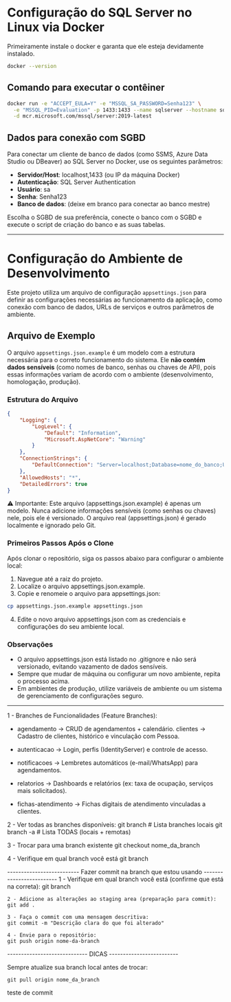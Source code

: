# Configuração do SQL Server no Linux via Docker

Primeiramente instale o docker e garanta que ele esteja devidamente instalado.

```bash
docker --version
```

## Comando para executar o contêiner

```bash
docker run -e "ACCEPT_EULA=Y" -e "MSSQL_SA_PASSWORD=Senha123" \
  -e "MSSQL_PID=Evaluation" -p 1433:1433 --name sqlserver --hostname sqlserver \
  -d mcr.microsoft.com/mssql/server:2019-latest
```

## Dados para conexão com SGBD

Para conectar um cliente de banco de dados (como SSMS, Azure Data Studio ou DBeaver) ao SQL Server no Docker, use os seguintes parâmetros:

- **Servidor/Host**: localhost,1433 (ou IP da máquina Docker)
- **Autenticação**: SQL Server Authentication
- **Usuário**: sa
- **Senha**: Senha123
- **Banco de dados**: (deixe em branco para conectar ao banco mestre)

Escolha o SGBD de sua preferência, conecte o banco com o SGBD e execute o script de criação do banco e as suas tabelas.


------------------------------------------------------------------

# Configuração do Ambiente de Desenvolvimento

Este projeto utiliza um arquivo de configuração `appsettings.json` para definir as configurações necessárias ao funcionamento da aplicação, como conexão com banco de dados, URLs de serviços e outros parâmetros de ambiente.

## Arquivo de Exemplo

O arquivo `appsettings.json.example` é um modelo com a estrutura necessária para o correto funcionamento do sistema. Ele **não contém dados sensíveis** (como nomes de banco, senhas ou chaves de API), pois essas informações variam de acordo com o ambiente (desenvolvimento, homologação, produção).

### Estrutura do Arquivo

```json
{
    "Logging": {
        "LogLevel": {
            "Default": "Information",
            "Microsoft.AspNetCore": "Warning"
        }
    },
    "ConnectionStrings": {
        "DefaultConnection": "Server=localhost;Database=nome_do_banco;User Id=usuario;Password=senha;"
    },
    "AllowedHosts": "*",
    "DetailedErrors": true
}
```
⚠️ Importante: Este arquivo (appsettings.json.example) é apenas um modelo. Nunca adicione informações sensíveis (como senhas ou chaves) nele, pois ele é versionado. O arquivo real (appsettings.json) é gerado localmente e ignorado pelo Git.

### Primeiros Passos Após o Clone 

Após clonar o repositório, siga os passos abaixo para configurar o ambiente local: 

1. Navegue até a raiz do projeto.
2. Localize o arquivo appsettings.json.example.
3. Copie e renomeie o arquivo para appsettings.json:
```bash
cp appsettings.json.example appsettings.json
```
4. Edite o novo arquivo appsettings.json com as credenciais e configurações do seu ambiente local.

### Observações 
- O arquivo appsettings.json está listado no .gitignore e não será versionado, evitando vazamento de dados sensíveis.
- Sempre que mudar de máquina ou configurar um novo ambiente, repita o processo acima.
- Em ambientes de produção, utilize variáveis de ambiente ou um sistema de gerenciamento de configurações seguro.
     
------------------------------------------------------------------

 1 - Branches de Funcionalidades (Feature Branches):

- agendamento	-> CRUD de agendamentos + calendário.
clientes -> Cadastro de clientes, histórico e vinculação com Pessoa.

- autenticacao -> Login, perfis (IdentityServer) e controle de acesso.

- notificacoes -> Lembretes automáticos (e-mail/WhatsApp) para agendamentos.

- relatorios -> Dashboards e relatórios (ex: taxa de ocupação, serviços mais solicitados).

- fichas-atendimento -> Fichas digitais de atendimento vinculadas a clientes.


 2 - Ver todas as branches disponíveis:
    git branch       # Lista branches locais
    git branch -a    # Lista TODAS (locais + remotas)
    
 3 - Trocar para uma branch existente
    git checkout nome_da_branch
    
 4 - Verifique em qual branch você está 
    git branch
    
 
 
 -------------------------- Fazer commit na branch que estou usando -------------------------
    1 - Verifique em qual branch você está (confirme que está na correta):
    git branch

    2 - Adicione as alterações ao staging area (preparação para commit):
    git add .
    
    3 - Faça o commit com uma mensagem descritiva:
    git commit -m "Descrição clara do que foi alterado"

    4 - Envie para o repositório:
    git push origin nome-da-branch

 ----------------------------- DICAS -------------------------
 
 Sempre atualize sua branch local antes de trocar:

    git pull origin nome_da_branch

teste de commit
